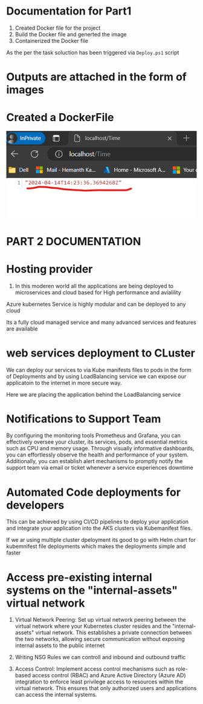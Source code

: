 # Documentation for Part1

1. Created Docker file for the project
2. Build the Docker file and generted the image
3. Containerized the Docker file

As the per the task soluction has been triggered via `Deploy.ps1` script

# Outputs are attached in the form of images

# Created a DockerFile 


![alt text](image.png)  


# PART 2 DOCUMENTATION

# Hosting provider

1. In this moderen world all the applications are being deployed to microservices and cloud based for High performance and avialility

Azure kubernetes Service is highly modular and can be deployed to any cloud

Its a fully cloud managed service and many advanced services and features are available

# web services deployment to CLuster

We can deploy our services to via Kube manifests files to pods in the form of Deployments and by using LoadBalancing service we can expose our applicatoin to the internet in more secure way.

Here we are placing the application behind the LoadBalancing service

# Notifications to Support Team

By configuring the monitoring tools Prometheus and Grafana, you can effectively oversee your cluster, its services, pods, and essential metrics such as CPU and memory usage. Through visually informative dashboards, you can effortlessly observe the health and performance of your system. Additionally, you can establish alert mechanisms to promptly notify the support team via email or ticket whenever a service experiences downtime

# Automated Code deployments for developers

This can be achieved by using CI/CD pipelines to deploy your application and integrate your application into the AKS clusters via Kubemanifest files.

If we ar using multiple cluster dpeloyment its good to go with Helm chart for kubemnifest file deployments which makes the deployments simple and faster

# Access pre-existing internal systems on the "internal-assets" virtual network

1. Virtual Network Peering: Set up virtual network peering between the virtual network where your Kubernetes cluster resides and the "internal-assets" virtual network. This establishes a private connection between the two networks, allowing secure communication without exposing internal assets to the public internet

2. Writing NSG Rules we can controll and inbound and outbound traffic

3. Access Control: Implement access control mechanisms such as role-based access control (RBAC) and Azure Active Directory (Azure AD) integration to enforce least privilege access to resources within the virtual network. This ensures that only authorized users and applications can access the internal systems.


